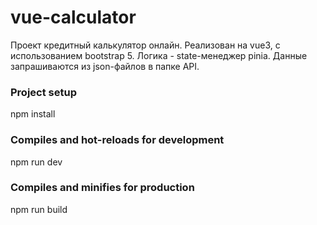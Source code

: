 # vue-calculator

Проект кредитный калькулятор онлайн. Реализован на vue3, c использованием bootstrap 5. Логика - state-менеджер pinia. Данные запрашиваются из json-файлов в папке API.

### Project setup

npm install

### Compiles and hot-reloads for development

npm run dev

### Compiles and minifies for production

npm run build
